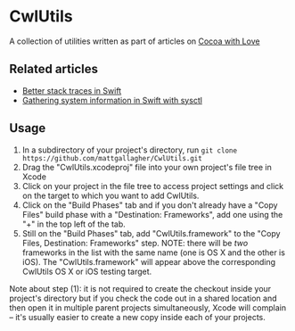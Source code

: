 # CwlUtils

A collection of utilities written as part of articles on [Cocoa with Love](http://cocoawithlove.com)

## Related articles

* [Better stack traces in Swift](http://cocoawithlove.com/blog/2016/02/28/stack-traces-in-swift.html)
* [Gathering system information in Swift with sysctl](http://www.cocoawithlove.com/blog/2016/03/08/swift-wrapper-for-sysctl.html)

## Usage

1. In a subdirectory of your project's directory, run `git clone https://github.com/mattgallagher/CwlUtils.git`
2. Drag the "CwlUtils.xcodeproj" file into your own project's file tree in Xcode
3. Click on your project in the file tree to access project settings and click on the target to which you want to add CwlUtils.
4. Click on the "Build Phases" tab and if you don't already have a "Copy Files" build phase with a "Destination: Frameworks", add one using the "+" in the top left of the tab.
5. Still on the "Build Phases" tab, add "CwlUtils.framework" to the "Copy Files, Destination: Frameworks" step. NOTE: there will be *two* frameworks in the list with the same name (one is OS X and the other is iOS). The "CwlUtils.framework" will appear above the corresponding CwlUtils OS X or iOS testing target.

Note about step (1): it is not required to create the checkout inside your project's directory but if you check the code out in a shared location and then open it in multiple parent projects simultaneously, Xcode will complain – it's usually easier to create a new copy inside each of your projects.
